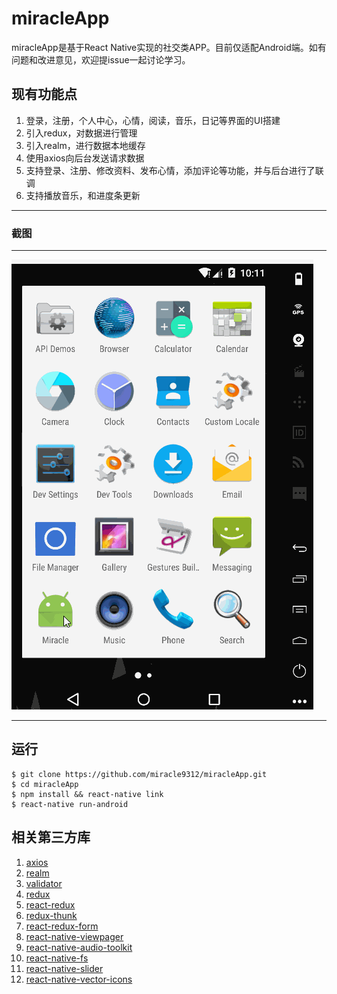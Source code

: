 # miracleApp
miracleApp是基于React Native实现的社交类APP。目前仅适配Android端。如有问题和改进意见，欢迎提issue一起讨论学习。

## 现有功能点
1. 登录，注册，个人中心，心情，阅读，音乐，日记等界面的UI搭建
2. 引入redux，对数据进行管理
3. 引入realm，进行数据本地缓存
4. 使用axios向后台发送请求数据
5. 支持登录、注册、修改资料、发布心情，添加评论等功能，并与后台进行了联调
6. 支持播放音乐，和进度条更新

---
### 截图

---
![Example1](app/images/demo.gif)


---

## 运行

```
$ git clone https://github.com/miracle9312/miracleApp.git
$ cd miracleApp
$ npm install && react-native link
$ react-native run-android
```

## 相关第三方库

1. [axios](https://github.com/mzabriskie/axios)
2. [realm](https://realm.io/cn/)
3. [validator](https://www.npmjs.com/package/validator)
4. [redux](https://github.com/reactjs/redux)
5. [react-redux](https://github.com/reactjs/react-redux)
6. [redux-thunk](https://github.com/gaearon/redux-thunk)
7. [react-redux-form](https://github.com/davidkpiano/react-redux-formk)
8. [react-native-viewpager](https://github.com/race604/react-native-viewpager)
9. [react-native-audio-toolkit](https://github.com/futurice/react-native-audio-toolkit)
10. [react-native-fs](https://github.com/johanneslumpe/react-native-fs)
11. [react-native-slider](https://github.com/jeanregisser/react-native-slider)
12. [react-native-vector-icons](https://github.com/oblador/react-native-vector-icons)

